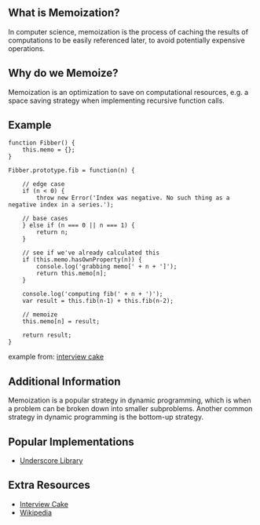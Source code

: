 ## What is Memoization?
In computer science, memoization is the process of caching the results of computations to be easily referenced later, to avoid potentially expensive operations. 

## Why do we Memoize?
Memoization is an optimization to save on computational resources, e.g. a space saving strategy when implementing recursive function calls. 

## Example
```
function Fibber() {
    this.memo = {};
}

Fibber.prototype.fib = function(n) {

    // edge case
    if (n < 0) {
        throw new Error('Index was negative. No such thing as a negative index in a series.');

    // base cases
    } else if (n === 0 || n === 1) {
        return n;
    }

    // see if we've already calculated this
    if (this.memo.hasOwnProperty(n)) {
        console.log('grabbing memo[' + n + ']');
        return this.memo[n];
    }

    console.log('computing fib(' + n + ')');
    var result = this.fib(n-1) + this.fib(n-2);

    // memoize
    this.memo[n] = result;

    return result;
}
```
example from: [interview cake](https://www.interviewcake.com/concept/javascript/memoization)


## Additional Information
Memoization is a popular strategy in dynamic programming, which is when a problem can be broken down into smaller subproblems. Another common strategy in dynamic programming is the bottom-up strategy.

## Popular Implementations
* [Underscore Library](http://underscorejs.org/#memoize)

## Extra Resources
* [Interview Cake](https://www.interviewcake.com/concept/javascript/memoization)
* [Wikipedia](https://en.wikipedia.org/wiki/Memoization)